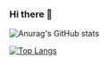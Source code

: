 ### Hi there 👋
![Anurag's GitHub stats](https://github-readme-stats.vercel.app/api?username=thissop&theme=monokai&show_icons=true)

[![Top Langs](https://github-readme-stats.vercel.app/api/top-langs/?username=thissop&theme=monokai&layout=compact)](https://github.com/anuraghazra/github-readme-stats)
<!--
**thissop/thissop** is a ✨ _special_ ✨ repository because its `README.md` (this file) appears on your GitHub profile.

Here are some ideas to get you started:

- 🔭 I’m currently working on ...
- 🌱 I’m currently learning ...
- 👯 I’m looking to collaborate on ...
- 🤔 I’m looking for help with ...
- 💬 Ask me about ...
- 📫 How to reach me: ...
- 😄 Pronouns: ...
- ⚡ Fun fact: ...
-->
